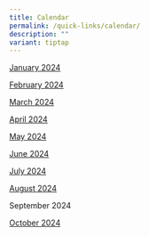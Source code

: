 ```yaml
---
title: Calendar
permalink: /quick-links/calendar/
description: ""
variant: tiptap
---
```

<p></p>
<p><a href="/files/2024_January__Calendar_Webpage.pdf" rel="noopener noreferrer nofollow" target="_blank">January 2024</a>
</p>
<p><a href="/files/2024_February_Calendar_Webpage.pdf" rel="noopener noreferrer nofollow" target="_blank">February 2024</a>
</p>
<p><a href="/files/2024_March_Calendar_Webpage.pdf" rel="noopener noreferrer nofollow" target="_blank">March 2024</a>
</p>
<p><a href="/files/2024_April_Calendar_Webpage.pdf" rel="noopener noreferrer nofollow" target="_blank">April 2024</a>
</p>
<p><a href="/files/2024_May_Calendar_Webpage.pdf" rel="noopener noreferrer nofollow" target="_blank">May 2024</a>
</p>
<p><a href="/files/2024_June_Calendar_Webpage.pdf" rel="noopener noreferrer nofollow" target="_blank">June 2024</a>
</p>
<p><a href="/files/2024_Jul_Calendar_Webpage.pdf" rel="noopener noreferrer nofollow" target="_blank">July 2024</a>
</p>
<p><a href="/files/2024_August_Calendar_Webpage.pdf" rel="noopener noreferrer nofollow" target="_blank">August 2024</a>
</p>
<p>September 2024</p>
<p><a href="/files/2024_Oct_Calendar_Webpage.pdf" rel="noopener noreferrer nofollow" target="_blank">October 2024</a>
</p>
<p></p>
<p></p>
<p></p>